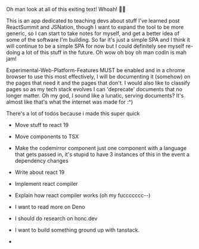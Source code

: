 Oh man look at all of this exiting text! Whoah! 🚀🦆














This is an app dedicated to teaching devs about stuff I've learned post ReactSummit and JSNation,
though I want to expand the tool to be more generic, so I can start to take notes for myself, and get a better idea of some of the software I'm building.
So far it's just a simple SPA and I think it will continue to be a simple SPA for now but I could definitely see myself re-doing a lot of this stuff in the future.
Oh wow oh boy oh man codin is mah jam!


Experimental-Web-Platform-Features MUST be enabled and in a chrome browser to use this most effectively,
I will be documenting it (somehow) on the pages that need it and the pages that don't.
I would also like to classify pages so as my tech stack evolves I can 'deprecate' documents that no longer matter.
Oh my god, I sound like a lunatic, serving documents? It's almost like that's what the internet was made for :^)

There's a lot of todos because i made this super quick
- Move stuff to react 19
- Move components to TSX
- Make the codemirror component just one component with a language that gets passed in, it's stupid to have 3 instances of this in the event a dependency changes
- Write about react 19
- Implement react compiler
- Explain how react compiler works (oh my fuccccccc--)

- I want to read more on Deno
- I should do research on honc.dev
- I want to build something ground up with tanstack.
- 
